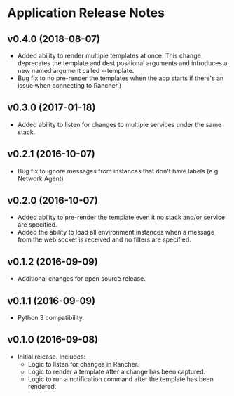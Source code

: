 # Application Release Notes

## v0.4.0 (2018-08-07)
* Added ability to render multiple templates at once. This change deprecates
the template and dest positional arguments and introduces a new named argument
called --template.
* Bug fix to no pre-render the templates when the app starts if there's an
issue when connecting to Rancher.)

## v0.3.0 (2017-01-18)
* Added ability to listen for changes to multiple services under the same stack.

## v0.2.1 (2016-10-07)
* Bug fix to ignore messages from instances that don't have labels (e.g Network
Agent)

## v0.2.0 (2016-10-07)
* Added ability to pre-render the template even it no stack and/or service are
specified.
* Added the ability to load all environment instances when a message from the
web socket is received and no filters are specified.

## v0.1.2 (2016-09-09)
* Additional changes for open source release.

## v0.1.1 (2016-09-09)
* Python 3 compatibility.

## v0.1.0 (2016-09-08)
* Initial release. Includes:
  * Logic to listen for changes in Rancher.
  * Logic to render a template after a change has been captured.
  * Logic to run a notification command after the template has been rendered.
